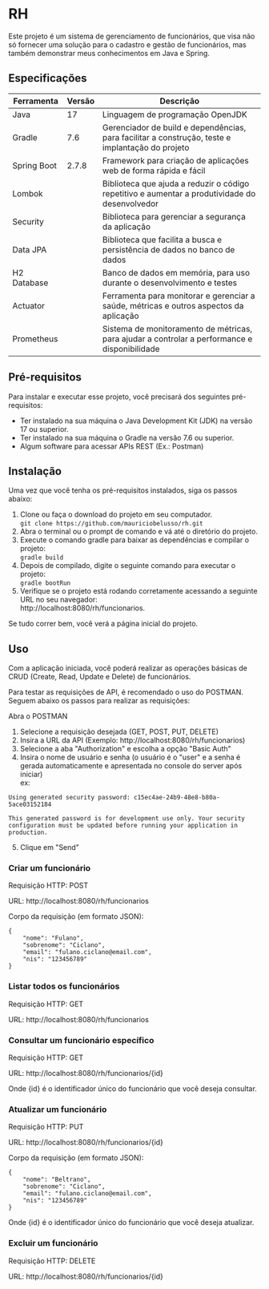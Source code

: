 # RH
Este projeto é um sistema de gerenciamento de funcionários, que visa não só fornecer uma solução para o cadastro e gestão de funcionários, mas também demonstrar meus conhecimentos em Java e Spring.

## Especificações

| Ferramenta  | Versão | Descrição                                                                                        |
|-------------|--------|--------------------------------------------------------------------------------------------------|
| Java        | 17     | Linguagem de programação OpenJDK                                                                 |
| Gradle      | 7.6    | Gerenciador de build e dependências, para facilitar a construção, teste e implantação do projeto |
| Spring Boot | 2.7.8  | Framework para criação de aplicações web de forma rápida e fácil                                 |
| Lombok      |        | Biblioteca que ajuda a reduzir o código repetitivo e aumentar a produtividade do desenvolvedor   |
| Security    |        | Biblioteca para gerenciar a segurança da aplicação                                               |
| Data JPA    |        | Biblioteca que facilita a busca e persistência de dados no banco de dados                        |
| H2 Database |        | Banco de dados em memória, para uso durante o desenvolvimento e testes                           |
| Actuator    |        | Ferramenta para monitorar e gerenciar a saúde, métricas e outros aspectos da aplicação           |
| Prometheus  |        | Sistema de monitoramento de métricas, para ajudar a controlar a performance e disponibilidade    |

## Pré-requisitos

Para instalar e executar esse projeto, você precisará dos seguintes pré-requisitos:

- Ter instalado na sua máquina o Java Development Kit (JDK) na versão 17 ou superior.
- Ter instalado na sua máquina o Gradle na versão 7.6 ou superior.
- Algum software para acessar APIs REST (Ex.: Postman)

## Instalação

Uma vez que você tenha os pré-requisitos instalados, siga os passos abaixo:

1. Clone ou faça o download do projeto em seu computador.  
    `git clone https://github.com/mauriciobelusso/rh.git`
2. Abra o terminal ou o prompt de comando e vá até o diretório do projeto.
3. Execute o comando gradle para baixar as dependências e compilar o projeto:  
    `gradle build`
4. Depois de compilado, digite o seguinte comando para executar o projeto:  
    `gradle bootRun`
5. Verifique se o projeto está rodando corretamente acessando a seguinte URL no seu navegador:   
    http://localhost:8080/rh/funcionarios.

Se tudo correr bem, você verá a página inicial do projeto.

## Uso

Com a aplicação iniciada, você poderá realizar as operações básicas de CRUD (Create, Read, Update e Delete) de funcionários.

Para testar as requisições de API, é recomendado o uso do POSTMAN. Seguem abaixo os passos para realizar as requisições:

Abra o POSTMAN

1. Selecione a requisição desejada (GET, POST, PUT, DELETE)
2. Insira a URL da API (Exemplo: http://localhost:8080/rh/funcionarios)
3. Selecione a aba "Authorization" e escolha a opção "Basic Auth"
4. Insira o nome de usuário e senha (o usuário é o "user" e a senha é gerada automaticamente e apresentada no console do server após iniciar)  
    ex: 
```
Using generated security password: c15ec4ae-24b9-48e8-b80a-5ace03152184

This generated password is for development use only. Your security configuration must be updated before running your application in production.
```
5. Clique em "Send"

### Criar um funcionário
Requisição HTTP: POST

URL: http://localhost:8080/rh/funcionarios

Corpo da requisição (em formato JSON):

```
{
    "nome": "Fulano",
    "sobrenome": "Ciclano",
    "email": "fulano.ciclano@email.com",
    "nis": "123456789"
}
```

### Listar todos os funcionários
Requisição HTTP: GET

URL: http://localhost:8080/rh/funcionarios

### Consultar um funcionário específico
Requisição HTTP: GET

URL: http://localhost:8080/rh/funcionarios/{id}

Onde {id} é o identificador único do funcionário que você deseja consultar.

### Atualizar um funcionário
Requisição HTTP: PUT

URL: http://localhost:8080/rh/funcionarios/{id}

Corpo da requisição (em formato JSON):
```
{
    "nome": "Beltrano",
    "sobrenome": "Ciclano",
    "email": "fulano.ciclano@email.com",
    "nis": "123456789"
}
```

Onde {id} é o identificador único do funcionário que você deseja atualizar.

### Excluir um funcionário
Requisição HTTP: DELETE

URL: http://localhost:8080/rh/funcionarios/{id}